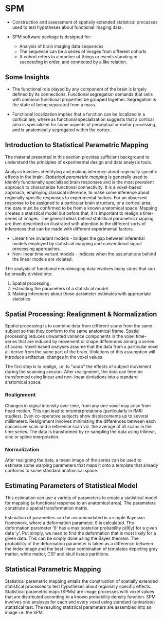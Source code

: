 # SPM

* Construction and assessment of spatially extended statistical
  processes used to test hypotheses about functional imaging data.

* SPM software package is designed for:

    - Analysis of brain imaging data sequences
    - The sequence can be a series of images from different cohorts
    - A cohort refers to a number of things or events standing or
      succeeding in order, and connected by a like relation.

## Some Insights

* The functional role played by any component of the brain is largely
  defined by its connections. Functional segregation demands that
  cells with common functional properties be grouped together.
  Segregation is the state of being separated from a mass.

* Functional localization implies that a function can be localized in
  a cortical are, where as functional specialization suggests that
  a cortical area is specialized for some aspects of perceptual or
  motor processing, and is anatomically segregated within the cortex.

## Introduction to Statistical Parametric Mapping

The material presented in this section provides sufficient background
to understand the principles of experimental design and data analysis
tools.

Analysis involves identifying and making inference about regionally
specific effects in the brain. *Statistical parametric mapping* is
generally used to identify functionally specialized brain responses
and is the most prevalent approach to characterize functional
connectivity. It is a voxel-based approach, employing classical
inference, to make some inference about regionally specific responses
to experimental factors. For an observed response to be assigned to
a particular brain structure, or a cortical area, the data must be
confirmed to be from a known anatomical space. Mapping creates
a statistical model but before that, it is important to realign
a time-series of images. The general ideas behind statistical
parametric mapping are then described an illustrated with attention to
the different sorts of inferences that can be made with different
experimental factors.

- Linear time invariant models - bridges the gap between inferential
  models employed by statistical mapping and conventional signal
  processing approaches.
- Non-linear time variant models - indicate when the assumptions
  behind the linear models are violated.

The analysis of functional neuroimaging data involves many steps that
can be broadly divided into:

1. Spatial processing.
2. Estimating the parameters of a statistical model.
3. Making inferences about those parameter estimates with appropriate
   statistics.

## Spatial Processing: Realignment & Normalization

Spatial processing is to combine data from different scans from the
same subject so that they conform to the same anatomical
frame. Spatial processing reduces unwanted variance components in the
voxel time-series that are induced by movement or shape differences
among a series of scans. Voxel-based analyses assume that the data
from a particular voxel all derive from the same part of the
brain. Violations of this assumption will introduce artifactual
changes in the voxel values.

The first step is to realign, i.e. to "undo" the effects of subject
movement during the scanning session. After realignment, the data can
then be transformed using linear and non-linear deviations into
a standard anatomical space.

### Realignment

Changes in signal intensity over time, from any one voxel may arise
from head motion. This can lead to misinterpretations (particularly in
fMRI studies). Even co-operative subjects show displacements up to
several millimeters. Realignment involves minimizing the differences
between each successive scan and a reference scan viz. the average of
all scans in the time series. The data is transformed by re-sampling
the data using trilinear, sinc or spline interpolation.

### Normalization

After realigning the data, a mean image of the series can be used to
estimate some warping parameters that maps it onto a template that
already conforms to some standard anatomical space.

## Estimating Parameters of Statistical Model

This estimation can use a variety of parameters to create
a statistical model for mapping (a functional response to an
anatomical area). The parameters constitute a spatial transformation
matrix.

Estimation of parameters can be accommodated in a simple Bayesian
framework, where a deformation parameter, θ is calculated. The
deformation parameter 'θ' has a max posterior probability p(θ|y) for
a given data 'y'. Put simply, we need to find the deformation that is
most likely for a given data. This can be simply done using the Bayes
theorem. The probability of the deformation parameter is taken as
a difference between the index image and the best linear combination
of templates depicting gray matter, white matter, CSF and skull tissue
partitions.

## Statistical Parametric Mapping

Statistical parametric mapping entails the construction of spatially
extended statistical processes to test hypotheses about regionally
specific effects. Statistical parametric maps (SPMs) are image
processes with voxel values that are distributed according to a known
probability density function. SPM involves one analyses for each and
every voxel using standard (univariate) statistical test. The
resulting statistical parameters are assembled into an image i.e. the
SPM.

